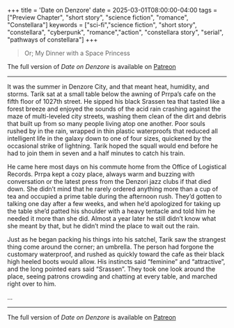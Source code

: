 +++
title = 'Date on Denzore'
date = 2025-03-01T08:00:00-04:00
tags = ["Preview Chapter", "short story", "science fiction", "romance", "Constellara"]
keywords = ["sci-fi","science fiction", "short story", "constellara", "cyberpunk", "romance","action", "constellara story", "serial", "pathways of constellara"]
+++

> Or; My Dinner with a Space Princess


The full version of *Date on Denzore* is available on [Patreon](https://patreon.com/c/sebastianemery)

---

It was the summer in Denzore City, and that meant heat, humidity, and storms. Tarik sat at a small table below the awning of Prrpa’s cafe on the fifth floor of 1027th street. He sipped his black Srassen tea that tasted like a forest breeze and enjoyed the sounds of the acid rain crashing against the maze of multi-leveled city streets, washing them clean of the dirt and debris that built up from so many people living atop one another. Poor souls rushed by in the rain, wrapped in thin plastic waterproofs that reduced all intelligent life in the galaxy down to one of four sizes, quickened by the occasional strike of lightning. Tarik hoped the squall would end before he had to join them in seven and a half minutes to catch his train.

He came here most days on his commute home from the Office of Logistical Records. Prrpa kept a cozy place, always warm and buzzing with conversation or the latest press from the Denzori jazz clubs if that died down. She didn’t mind that he rarely ordered anything more than a cup of tea and occupied a prime table during the afternoon rush. They’d gotten to talking one day after a few weeks, and when he’d apologized for taking up the table she’d patted his shoulder with a heavy tentacle and told him he needed it more than she did. Almost a year later he still didn’t know what she meant by that, but he didn’t mind the place to wait out the rain.

Just as he began packing his things into his satchel, Tarik saw the strangest thing come around the corner; an umbrella. The person had forgone the customary waterproof, and rushed as quickly toward the cafe as their black high heeled boots would allow. His instincts said “feminine” and “attractive”, and the long pointed ears said “Srassen”. They took one look around the place, seeing patrons crowding and chatting at every table, and marched right over to him.

...

---

The full version of *Date on Denzore* is available on [Patreon](https://patreon.com/c/sebastianemery)